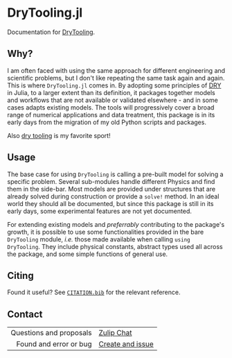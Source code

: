 # DryTooling.jl

Documentation for [DryTooling](https://github.com/DryTooling/DryTooling.jl).

## Why?

I am often faced with using the same approach for different engineering and scientific problems, but I don't like repeating the same task again and again. This is where `DryTooling.jl` comes in. By adopting some principles of [DRY](https://en.wikipedia.org/wiki/Don%27t_repeat_yourself) in Julia, to a larger extent than its definition, it packages together models and workflows that are not available or validated elsewhere - and in some cases adapts existing models. The tools will progressively cover a broad range of numerical applications and data treatment, this package is in its early days from the migration of my old Python scripts and packages.

Also [dry tooling](https://fr.wikipedia.org/wiki/Dry-tooling) is my favorite sport!

## Usage

The base case for using `DryTooling` is calling a pre-built model for solving a specific problem. Several sub-modules handle different Physics and find them in the side-bar. Most models are provided under structures that are already solved during construction or provide a `solve!` method. In an ideal world they should all be documented, but since this package is still in its early days, some experimental features are not yet documented.

For extending existing models and *preferrably* contributing to the package's growth, it is possible to use some functionalities provided in the bare `DryTooling` module, *i.e.* those made available when calling `using DryTooling`. They include physical constants, abstract types used all across the package, and some simple functions of general use.

## Citing

Found it useful? See [`CITATION.bib`](https://github.com/DryTooling/DryTooling.jl/blob/main/CITATION.bib) for the relevant reference.

## Contact

|                         |      |
| ----------------------: | :--- |
  Questions and proposals | [Zulip Chat](https://wallytutor.zulipchat.com)
  Found and error or bug  | [Create and issue](https://github.com/DryTooling/DryTooling.jl/issues/new)
